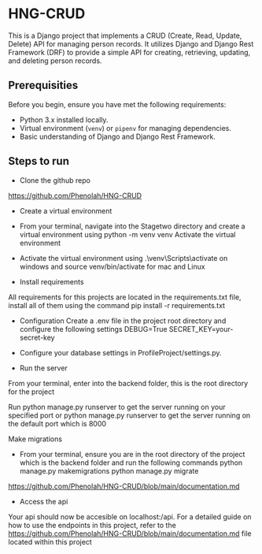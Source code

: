 # HNG-CRUD
This is a Django project that implements a CRUD (Create, Read, Update, Delete) API for managing person records. It utilizes Django and Django Rest Framework (DRF) to provide a simple API for creating, retrieving, updating, and deleting person records.

## Prerequisities
Before you begin, ensure you have met the following requirements:

- Python 3.x installed locally.
- Virtual environment (`venv`) or `pipenv` for managing dependencies.
- Basic understanding of Django and Django Rest Framework.

## Steps to run
- Clone the github repo

https://github.com/Phenolah/HNG-CRUD

- Create a virtual environment


- From your terminal, navigate into the Stagetwo directory and create a virtual environment using 
python -m venv venv
Activate the virtual environment


- Activate the virtual environment using 
.\venv\Scripts\activate on windows and source venv/bin/activate  for mac and Linux


- Install requirements

All requirements for this projects are located in the requirements.txt file, install all of them using the command pip install -r requirements.txt


- Configuration
Create a .env file in the project root directory and configure the following settings
DEBUG=True
SECRET_KEY=your-secret-key


- Configure your database settings in ProfileProject/settings.py.


- Run the server

From your terminal, enter into the backend folder, this is the root directory for the project

Run python manage.py runserver <port> to get the server running on your specified port or python manage.py runserver to get the server running on the default port which is 8000

Make migrations


- From your terminal, ensure you are in the root directory of the project which is the backend folder and run the following commands
python manage.py makemigrations
python manage.py migrate

https://github.com/Phenolah/HNG-CRUD/blob/main/documentation.md


- Access the api

Your api should now be accesible on localhost:<port>/api. For a detailed guide on how to use the endpoints in this project, refer to the https://github.com/Phenolah/HNG-CRUD/blob/main/documentation.md file located within this project